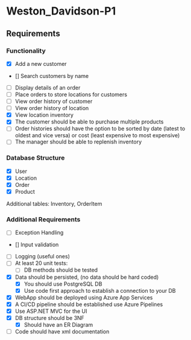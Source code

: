 # Weston_Davidson-P1

## Requirements
### Functionality
- [x] Add a new customer
- [] Search customers by name
- [ ] Display details of an order
- [ ] Place orders to store locations for customers
- [ ] View order history of customer
- [ ] View order history of location
- [X] View location inventory
- [X] The customer should be able to purchase multiple products
- [ ] Order histories should have the option to be sorted by date (latest to oldest and vice versa) or cost (least expensive to most expensive)
- [ ] The manager should be able to replenish inventory

### Database Structure
- [x] User
- [x] Location
- [x] Order
- [x] Product

Additional tables: Inventory, OrderItem

### Additional Requirements
- [ ] Exception Handling
- [] Input validation
- [ ] Logging (useful ones)
- [ ] At least 20 unit tests:
  - [ ] DB methods should be tested
- [X] Data should be persisted, (no data should be hard coded)
  - [x] You should use PostgreSQL DB
  - [x] Use code first approach to establish a connection to your DB
- [X] WebApp should be deployed using Azure App Services
- [X] A CI/CD pipeline should be established use Azure Pipelines
- [x] Use ASP.NET MVC for the UI
- [x] DB structure should be 3NF
  - [X] Should have an ER Diagram
- [ ] Code should have xml documentation
